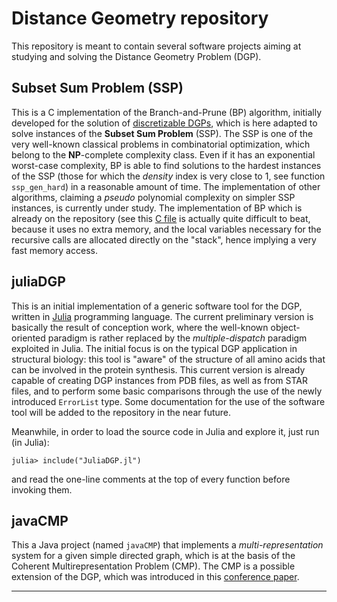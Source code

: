 
# Distance Geometry repository

This repository is meant to contain several software projects aiming at studying
and solving the Distance Geometry Problem (DGP).

## Subset Sum Problem (SSP)

This is a C implementation of the Branch-and-Prune (BP) algorithm, initially developed
for the solution of [discretizable DGPs](https://link.springer.com/article/10.1007/s11590-011-0358-3),
which is here adapted to solve instances of the **Subset Sum Problem** (SSP). The SSP
is one of the very well-known classical problems in combinatorial optimization, which
belong to the **NP**-complete complexity class. Even if it has an exponential worst-case
complexity, BP is able to find solutions to the hardest instances of the SSP (those for
which the *density* index is very close to 1, see function ```ssp_gen_hard```) in a 
reasonable amount of time. The implementation of other algorithms, claiming a *pseudo*
polynomial complexity on simpler SSP instances, is currently under study. The implementation
of BP which is already on the repository (see this [C file](./ssp/bp.c) is actually quite
difficult to beat, because it uses no extra memory, and the local variables necessary for 
the recursive calls are allocated directly on the "stack", hence implying a very fast
memory access.

## juliaDGP

This is an initial implementation of a generic software tool for the DGP, written
in [Julia](https://julialang.org/) programming language. The current preliminary 
version is basically the result of conception work, where the well-known object-oriented 
paradigm is rather replaced by the *multiple-dispatch* paradigm exploited in Julia.
The initial focus is on the typical DGP application in structural biology: this
tool is "aware" of the structure of all amino acids that can be involved in the
protein synthesis. This current version is already capable of creating DGP instances 
from PDB files, as well as from STAR files, and to perform some basic comparisons 
through the use of the newly introduced ```ErrorList``` type. Some documentation 
for the use of the software tool will be added to the repository in the near future.

Meanwhile, in order to load the source code in Julia and explore it, just run 
(in Julia):

	julia> include("JuliaDGP.jl")

and read the one-line comments at the top of every function before invoking them.

## javaCMP

This a Java project (named ```javaCMP```) that implements a *multi-representation* 
system for a given simple directed graph, which is at the basis of the Coherent
Multirepresentation Problem (CMP). The CMP is a possible extension of the DGP, 
which was introduced in this [conference paper](https://link.springer.com/chapter/10.1007/978-3-031-34953-9_27).

------------------------------------------------------------------------------------

